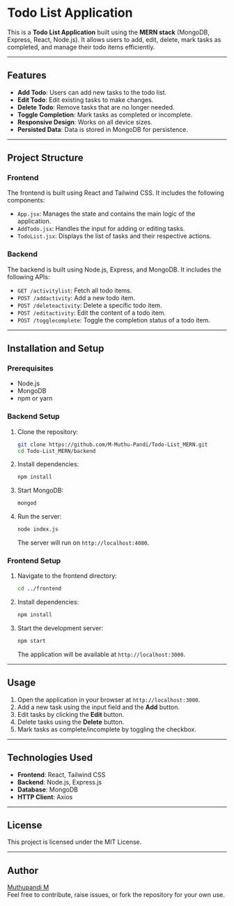 # Todo List Application

This is a **Todo List Application** built using the **MERN stack** (MongoDB, Express, React, Node.js). It allows users to add, edit, delete, mark tasks as completed, and manage their todo items efficiently.

---

## Features

- **Add Todo**: Users can add new tasks to the todo list.
- **Edit Todo**: Edit existing tasks to make changes.
- **Delete Todo**: Remove tasks that are no longer needed.
- **Toggle Completion**: Mark tasks as completed or incomplete.
- **Responsive Design**: Works on all device sizes.
- **Persisted Data**: Data is stored in MongoDB for persistence.

---

## Project Structure

### Frontend
The frontend is built using React and Tailwind CSS. It includes the following components:

- `App.jsx`: Manages the state and contains the main logic of the application.
- `AddTodo.jsx`: Handles the input for adding or editing tasks.
- `TodoList.jsx`: Displays the list of tasks and their respective actions.

### Backend
The backend is built using Node.js, Express, and MongoDB. It includes the following APIs:
- `GET /activitylist`: Fetch all todo items.
- `POST /addactivity`: Add a new todo item.
- `POST /deleteactivity`: Delete a specific todo item.
- `POST /editactivity`: Edit the content of a todo item.
- `POST /togglecomplete`: Toggle the completion status of a todo item.

---

## Installation and Setup

### Prerequisites
- Node.js
- MongoDB
- npm or yarn

### Backend Setup
1. Clone the repository:
   ```bash
   git clone https://github.com/M-Muthu-Pandi/Todo-List_MERN.git
   cd Todo-List_MERN/backend
   ```
2. Install dependencies:
   ```bash
   npm install
   ```
3. Start MongoDB:
   ```bash
   mongod
   ```
4. Run the server:
   ```bash
   node index.js
   ```
   The server will run on `http://localhost:4080`.

### Frontend Setup
1. Navigate to the frontend directory:
   ```bash
   cd ../frontend
   ```
2. Install dependencies:
   ```bash
   npm install
   ```
3. Start the development server:
   ```bash
   npm start
   ```
   The application will be available at `http://localhost:3000`.

---

## Usage

1. Open the application in your browser at `http://localhost:3000`.
2. Add a new task using the input field and the **Add** button.
3. Edit tasks by clicking the **Edit** button.
4. Delete tasks using the **Delete** button.
5. Mark tasks as complete/incomplete by toggling the checkbox.

---

## Technologies Used

- **Frontend**: React, Tailwind CSS
- **Backend**: Node.js, Express.js
- **Database**: MongoDB
- **HTTP Client**: Axios

---

## License

This project is licensed under the MIT License.

---

## Author

[Muthupandi M](https://github.com/M-Muthu-Pandi)  
Feel free to contribute, raise issues, or fork the repository for your own use.
